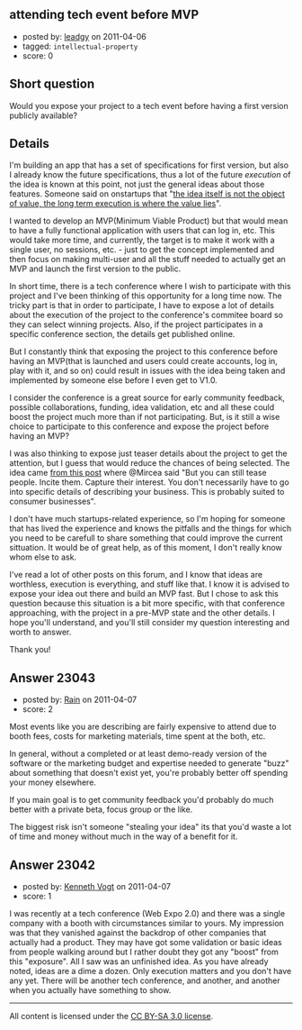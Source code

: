 ## attending tech event before MVP

- posted by: [leadgy](https://stackexchange.com/users/-1/8200-leadgy) on 2011-04-06
- tagged: `intellectual-property`
- score: 0

## Short question ##

Would you expose your project to a tech event before having a first version publicly available?


## Details ##

I'm building an app that has a set of specifications for first version, but also I already know the future specifications, thus a lot of the future *execution* of the idea is known at this point, not just the general ideas about those features. Someone said on onstartups that "[the idea itself is not the object of value, the long term execution is where the value lies][1]".

I wanted to develop an MVP(Minimum Viable Product) but that would mean to have a fully functional application with users that can log in, etc. This would take more time, and currently, the target is to make it work with a single user, no sessions, etc. - just to get the concept implemented and then focus on making multi-user and all the stuff needed to actually get an MVP and launch the first version to the public.

In short time, there is a tech conference where I wish to participate with this project and I've been thinking of this opportunity for a long time now. The tricky part is that in order to participate, I have to expose a lot of details about the execution of the project to the conference's commitee board so they can select winning projects. Also, if the project participates in a specific conference section, the details get published online.

But I constantly think that exposing the project to this conference before having an MVP(that is launched and users could create accounts, log in, play with it, and so on) could result in issues with the idea being taken and implemented by someone else before I even get to V1.0.

I consider the conference is a great source for early community feedback, possible collaborations, funding, idea validation, etc and all these could boost the project much more than if not participating. But, is it still a wise choice to participate to this conference and expose the project before having an MVP?

I was also thinking to expose just teaser details about the project to get the attention, but I guess that would reduce the chances of being selected. The idea came [from this post][2] where @Mircea said "But you can still tease people. Incite them. Capture their interest. You don't necessarily have to go into specific details of describing your business. This is probably suited to consumer businesses".

I don't have much startups-related experience, so I'm hoping for someone that has lived the experience and knows the pitfalls and the things for which you need to be carefull to share something that could improve the current sittuation. It would be of great help, as of this moment, I don't really know whom else to ask.

I've read a lot of other posts on this forum, and I know that ideas are worthless, execution is everything, and stuff like that. I know it is advised to expose your idea out there and build an MVP fast. But I chose to ask this question because this situation is a bit more specific, with that conference approaching, with the project in a pre-MVP state and the other details. I hope you'll understand, and you'll still consider my question interesting and worth to answer.

Thank you!


  [1]: http://answers.onstartups.com/questions/14703/when-looking-for-a-technical-co-founder-how-to-protect-ip/14707#14707
  [2]: http://answers.onstartups.com/questions/22400/blogging-about-your-startup/22416#22416


## Answer 23043

- posted by: [Rain](https://stackexchange.com/users/-1/9208-rain) on 2011-04-07
- score: 2

Most events like you are describing are fairly expensive to attend due to booth fees, costs for marketing materials, time spent at the both, etc.

In general, without a completed or at least demo-ready version of the software or the marketing budget and expertise needed to generate "buzz" about something that doesn't exist yet, you're probably better off spending your money elsewhere.

If you main goal is to get community feedback you'd probably do much better with a private beta, focus group or the like.

The biggest risk isn't someone "stealing your idea" its that you'd waste a lot of time and money without much in the way of a benefit for it.


## Answer 23042

- posted by: [Kenneth Vogt](https://stackexchange.com/users/-1/6736-kenneth-vogt) on 2011-04-07
- score: 1

I was recently at a tech conference (Web Expo 2.0) and there was a single company with a booth with circumstances similar to yours. My impression was that they vanished against the backdrop of other companies that actually had a product. They may have got some validation or basic ideas from people walking around but I rather doubt they got any "boost" from this "exposure". All I saw was an unfinished idea. As you have already noted, ideas are a dime a dozen. Only execution matters and you don't have any yet. There will be another tech conference, and another, and another when you actually have something to show.



---

All content is licensed under the [CC BY-SA 3.0 license](https://creativecommons.org/licenses/by-sa/3.0/).
